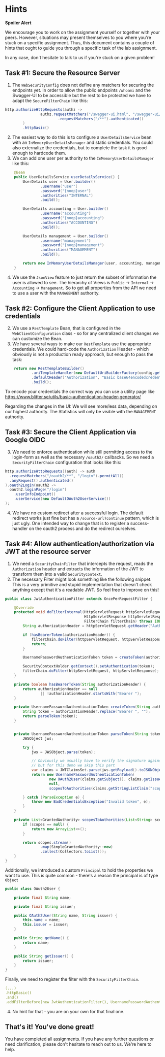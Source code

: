 # Hints

**Spoiler Alert**

We encourage you to work on the assignment yourself or together with your peers. However, situations may present themselves to you where you're stuck on a specific assignment. Thus, this document contains a couple of hints that ought to guide you through a specific task of the lab assignment.

In any case, don't hesitate to talk to us if you're stuck on a given problem!

## Task #1: Secure the Resource Server

1. The `WebSecurityConfig` does not define any matchers for securing the endpoints yet. In order to allow the public endpoints `/whoami` and the Swagger-UI to be accessible but the rest to be protected we have to adapt the `SecureFilterChain` like this: 

```java
http.authorizeHttpRequests(authz ->
                authz.requestMatchers("/swagger-ui.html", "/swagger-ui/*", "/v3/**", "/whoami").permitAll()
                        .requestMatchers("/**").authenticated()
        )
        .httpBasic()
```

2. The easiest way to do this is to configure a `UserDetailsService` bean with an `InMemoryUserDetailsManager` and static credentials. You could also externalize the credentials, but to complete the task it is good enough to hardcode them.
3. We can add one user per authority to the `InMemoryUserDetailsManager` like this:
```java
    @Bean
    public UserDetailsService userDetailsService() {
        UserDetails user = User.builder()
                .username("user")
                .password("{noop}user")
                .authorities("INTERNAL")
                .build();

        UserDetails accounting = User.builder()
                .username("accounting")
                .password("{noop}accounting")
                .authorities("ACCOUNTING")
                .build();

        UserDetails management = User.builder()
                .username("management")
                .password("{noop}management")
                .authorities("MANAGEMENT")
                .build();

        return new InMemoryUserDetailsManager(user, accounting, management);
    }
```
4. We use the `JsonView` feature to just return the subset of information the user is allowed to see. The hierarchy of Views is `Public` -> `Internal` -> `Accounting` -> `Management`. So to get all properties from the API we need to use a user with the `MANAGEMENT` authority.

## Task #2: Configure the Client Application to use credentials

2. We use a `RestTemplate` Bean, that is configured in the `WebClientConfiguration` class - so for any centralized client changes we can customize the Bean.
3. We have several ways to make our `RestTemplate` use the appropriate credentials. We could hard-code the `Authorization` Header - which obviously is not a production ready approach, but enough to pass the task:
```java
    return new RestTemplateBuilder()
            .uriTemplateHandler(new DefaultUriBuilderFactory(config.getResourceUrl()))
            .defaultHeader("Authorization", "Basic base64encodedcredentials")
            .build();
```
To encode your credentials the correct way you can use a utility page like https://www.blitter.se/utils/basic-authentication-header-generator/

Regarding the changes in the UI: We will see more/less data, depending on our highest authority. The Statistics will only be visible with the `MANAGEMENT` authority.

## Task #3: Secure the Client Application via Google OIDC

3. We need to enforce authentication while still permitting access to the login-form as well as the necessary `/oauth2/` callbacks. So we need a `SecurityFilterChain` configuration that looks like this:

```java
http.authorizeHttpRequests((auth) -> auth
  .requestMatchers("/oauth2/**", "/login").permitAll()
  .anyRequest().authenticated()
).oauth2Login(oauth2 ->
  oauth2.loginPage("/login")
    .userInfoEndpoint()
    .userService(new DefaultOAuth2UserService())
);
```

4. We have no custom redirect after a successful login. The default redirect works just fine but has a `/source-url?continue` pattern, which is just ugly. One intended way to change that is to register a success-handler on the oauth2 process and do the redirect ourselves.

## Task #4: Allow authentication/authorization via JWT at the resource server

1.  We need a `SecurityChainFilter` that intercepts the request, reads the `Authorization` header and extracts the information of the JWT to transform them into a valid `SecurityContext`.
2. The necessary Filter might look something like the following snippet. This is a very primitive and stupid implementation that doesn't check anything except that it's a readable JWT. So feel free to improve on this!
```java
public class JwtAuthenticationFilter extends OncePerRequestFilter {

    @Override
    protected void doFilterInternal(HttpServletRequest httpServletRequest,
                                    HttpServletResponse httpServletResponse,
                                    FilterChain filterChain) throws IOException, ServletException {
        String authorizationHeader = httpServletRequest.getHeader("Authorization");

        if (hasBearerToken(authorizationHeader)) {
            filterChain.doFilter(httpServletRequest, httpServletResponse);
            return;
        }

        UsernamePasswordAuthenticationToken token = createToken(authorizationHeader);

        SecurityContextHolder.getContext().setAuthentication(token);
        filterChain.doFilter(httpServletRequest, httpServletResponse);
    }

    private boolean hasBearerToken(String authorizationHeader) {
        return authorizationHeader == null
                || !authorizationHeader.startsWith("Bearer ");
    }

    private UsernamePasswordAuthenticationToken createToken(String authorizationHeader) {
        String token = authorizationHeader.replace("Bearer ", "");
        return parseToken(token);
    }


    private UsernamePasswordAuthenticationToken parseToken(String token) {
        JWSObject jws;

        try {
            jws = JWSObject.parse(token);

            // Obviously we usually have to verify the signature against the JWKs of the issuer
            // but for this demo we skip this part
            var claims = JWTClaimsSet.parse(jws.getPayload().toJSONObject());
            return new UsernamePasswordAuthenticationToken(
                    new OAuth2User(claims.getSubject(), claims.getIssuer()),
                    null,
                    scopesToAuthorities(claims.getStringListClaim("scope")));

        } catch (ParseException e) {
            throw new BadCredentialsException("Invalid token", e);
        }
    }

    private List<GrantedAuthority> scopesToAuthorities(List<String> scopes) {
        if (scopes == null) {
            return new ArrayList<>();
        }

        return scopes.stream()
                .map(SimpleGrantedAuthority::new)
                .collect(Collectors.toList());
    }
}
```

Additionally, we introduced a custom `Principal` to hold the properties we want to use. This is quite common - there's a reason the principal is of type `Object`
```java
public class OAuth2User {

    private final String name;

    private final String issuer;

    public OAuth2User(String name, String issuer) {
        this.name = name;
        this.issuer = issuer;
    }

    public String getName() {
        return name;
    }

    public String getIssuer() {
        return issuer;
    }
}
```

Finally, we need to register the filter with the `SecurityFilterChain`.
```yaml
(...)
.httpBasic()
.and()
.addFilterBefore(new JwtAuthenticationFilter(), UsernamePasswordAuthenticationFilter.class);
```

4. No hint for that - you are on your own for that final one. 

## That's it! You've done great!

You have completed all assignments. If you have any further questions or need clarification, please don't hesitate to reach out to us. We're here to help.